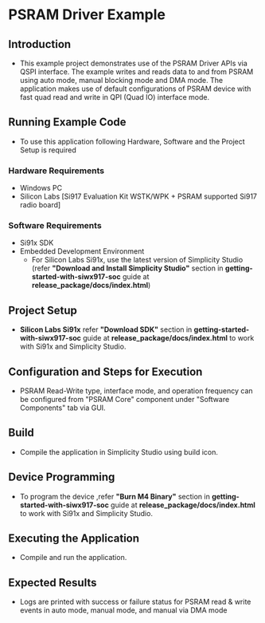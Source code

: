 # PSRAM Driver Example

## Introduction 

- This example project demonstrates use of the PSRAM Driver APIs via QSPI interface. The example writes and reads data to and from PSRAM using auto mode, manual blocking mode and DMA mode. The application makes use of default configurations of PSRAM device with fast quad read and write in QPI (Quad IO) interface mode.

## Running Example Code

- To use this application following Hardware, Software and the Project Setup is required

### Hardware Requirements

- Windows PC
- Silicon Labs [Si917 Evaluation Kit WSTK/WPK + PSRAM supported Si917 radio board]

### Software Requirements

- Si91x SDK
- Embedded Development Environment
  - For Silicon Labs Si91x, use the latest version of Simplicity Studio (refer **"Download and Install Simplicity Studio"** section in **getting-started-with-siwx917-soc** guide at **release_package/docs/index.html**)

## Project Setup

- **Silicon Labs Si91x** refer **"Download SDK"** section in **getting-started-with-siwx917-soc** guide at **release_package/docs/index.html** to work with Si91x and Simplicity Studio.
  
## Configuration and Steps for Execution

- PSRAM Read-Write type, interface mode, and operation frequency can be configured from "PSRAM Core" component under "Software Components" tab via GUI.
  
## Build

- Compile the application in Simplicity Studio using build icon.

## Device Programming

- To program the device ,refer **"Burn M4 Binary"** section in **getting-started-with-siwx917-soc** guide at **release_package/docs/index.html** to work with Si91x and Simplicity Studio.

## Executing the Application
- Compile and run the application.

## Expected Results 
 - Logs are printed with success or failure status for PSRAM read & write events in auto mode, manual mode, and manual via DMA mode

